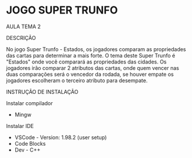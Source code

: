 # JOGO SUPER TRUNFO

AULA TEMA 2

DESCRIÇÃO

No jogo Super Trunfo - Estados, os jogadores comparam as propriedades das cartas para determinar a mais forte. O tema deste Super Trunfo é "Estados" onde você comparará as propriedades das cidades.
Os jogadores irão comparar 2 atributos das cartas, onde quem vencer nas duas comparações será o vencedor da rodada, se houver empate os jogadores escolheram o terceiro atributo para desempate.

INSTRUÇÃO DE INSTALAÇÃO

Instalar compilador
* Mingw

Instalar IDE
* VSCode - Version: 1.98.2 (user setup)
* Code Blocks
* Dev - C++

